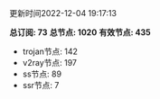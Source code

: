 更新时间2022-12-04 19:17:13

**总订阅: 73**
**总节点: 1020**
**有效节点: 435**
- trojan节点: 142
- v2ray节点: 197
- ss节点: 89
- ssr节点: 7
